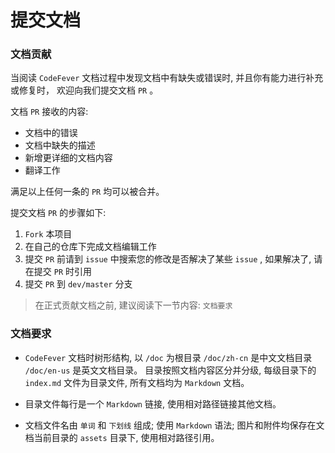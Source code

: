 # 提交文档

### 文档贡献

当阅读 `CodeFever` 文档过程中发现文档中有缺失或错误时, 并且你有能力进行补充或修复时， 欢迎向我们提交文档 `PR` 。

文档 `PR` 接收的内容:

- 文档中的错误
- 文档中缺失的描述
- 新增更详细的文档内容
- 翻译工作

满足以上任何一条的 `PR` 均可以被合并。

提交文档 `PR` 的步骤如下:

1. `Fork` 本项目
1. 在自己的仓库下完成文档编辑工作
1. 提交 `PR` 前请到 `issue` 中搜索您的修改是否解决了某些 `issue` , 如果解决了, 请在提交 `PR` 时引用
1. 提交 `PR` 到 `dev/master` 分支


> 在正式贡献文档之前, 建议阅读下一节内容: `文档要求`

### 文档要求

- `CodeFever` 文档时树形结构, 以 `/doc` 为根目录 `/doc/zh-cn` 是中文文档目录 `/doc/en-us` 是英文文档目录。 目录按照文档内容区分并分级, 每级目录下的 `index.md` 文件为目录文件, 所有文档均为 `Markdown` 文档。

- 目录文件每行是一个 `Markdown` 链接, 使用相对路径链接其他文档。

- 文档文件名由 `单词` 和 `下划线` 组成; 使用 `Markdown` 语法; 图片和附件均保存在文档当前目录的 `assets` 目录下, 使用相对路径引用。
